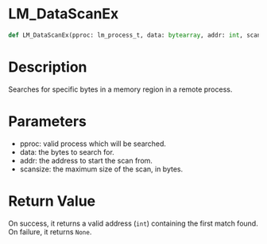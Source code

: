 # LM_DataScanEx

```python
def LM_DataScanEx(pproc: lm_process_t, data: bytearray, addr: int, scansize: int) -> Optional[int]
```

# Description

Searches for specific bytes in a memory region in a remote process.

# Parameters

- pproc: valid process which will be searched.
- data: the bytes to search for.
- addr: the address to start the scan from.
- scansize: the maximum size of the scan, in bytes.

# Return Value

On success, it returns a valid address (`int`) containing the first match found. On failure, it returns `None`.

